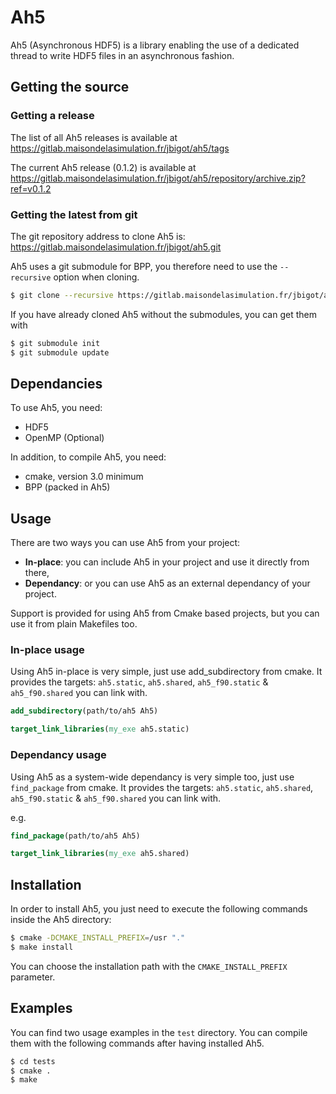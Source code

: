 # Ah5

Ah5 (Asynchronous HDF5) is a library enabling the use of a dedicated thread to
write HDF5 files in an asynchronous fashion.

## Getting the source

### Getting a release

The list of all Ah5 releases is available at
https://gitlab.maisondelasimulation.fr/jbigot/ah5/tags

The current Ah5 release (0.1.2) is available at
https://gitlab.maisondelasimulation.fr/jbigot/ah5/repository/archive.zip?ref=v0.1.2

### Getting the latest from git

The git repository address to clone Ah5 is:
https://gitlab.maisondelasimulation.fr/jbigot/ah5.git

Ah5 uses a git submodule for BPP, you therefore need to use the `--recursive`
option when cloning.
```bash
$ git clone --recursive https://gitlab.maisondelasimulation.fr/jbigot/ah5.git
```

If you have already cloned Ah5 without the submodules, you can get them with
```bash
$ git submodule init
$ git submodule update
```

## Dependancies

To use Ah5, you need:
* HDF5
* OpenMP (Optional)

In addition, to compile Ah5, you need:
* cmake, version 3.0 minimum
* BPP (packed in Ah5)

## Usage

There are two ways you can use Ah5 from your project:
* **In-place**: you can include Ah5 in your project and use it directly from
   there,
* **Dependancy**: or you can use Ah5 as an external dependancy of your
   project.

Support is provided for using Ah5 from Cmake based projects, but you can use
it from plain Makefiles too.

### In-place usage

Using Ah5 in-place is very simple, just use add_subdirectory from cmake. It
provides the targets: `ah5.static`,  `ah5.shared`, `ah5_f90.static` &
`ah5_f90.shared` you can link with.
```cmake
add_subdirectory(path/to/ah5 Ah5)

target_link_libraries(my_exe ah5.static)
```

### Dependancy usage

Using Ah5 as a system-wide dependancy is very simple too, just use `find_package`
from cmake. It provides the targets: `ah5.static`,  `ah5.shared`,
`ah5_f90.static` & `ah5_f90.shared` you can link with.

e.g.
```cmake
find_package(path/to/ah5 Ah5)

target_link_libraries(my_exe ah5.shared)
```

## Installation

In order to install Ah5, you just need to execute the following commands inside
the Ah5 directory:
```bash
$ cmake -DCMAKE_INSTALL_PREFIX=/usr "."
$ make install
```

You can choose the installation path with the `CMAKE_INSTALL_PREFIX` parameter.

## Examples

You can find two usage examples in the `test` directory. You can compile them
with the following commands after having installed Ah5.
```bash
$ cd tests
$ cmake .
$ make
```